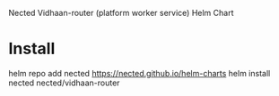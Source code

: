 Nected Vidhaan-router (platform worker service) Helm Chart

# Install
helm repo add nected https://nected.github.io/helm-charts
helm install nected nected/vidhaan-router